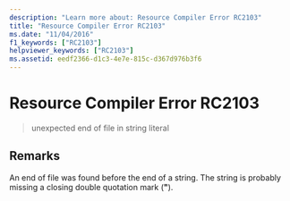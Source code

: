 ```yaml
---
description: "Learn more about: Resource Compiler Error RC2103"
title: "Resource Compiler Error RC2103"
ms.date: "11/04/2016"
f1_keywords: ["RC2103"]
helpviewer_keywords: ["RC2103"]
ms.assetid: eedf2366-d1c3-4e7e-815c-d367d976b3f6
---
```

# Resource Compiler Error RC2103

> unexpected end of file in string literal

## Remarks

An end of file was found before the end of a string. The string is probably missing a closing double quotation mark (**"**).
